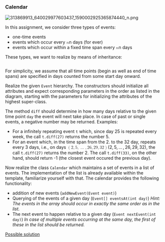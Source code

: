 <div _ngcontent-wbx-c194="" id="programming-exercise-instructions-content" class="guided-tour instructions__content__markdown markdown-preview"><h3 id="calendar">Calendar</h3>
<p><img alt="313869913_640029977603437_1590002925365874440_n.png" src="/api/files/markdown/Markdown_2022-11-09T17-59-22-088_9c2f9d0f.png"></p>
<p>In this assignment, we consider three types of events:</p>
<ul>
<li>one-time events</li>
<li>events which occur every <span><span class="katex"><span class="katex-mathml"><math><mrow><mi>n</mi></mrow>n</math></span><span aria-hidden="true" class="katex-html"><span class="base"><span style="height: 0.43056em; vertical-align: 0em;" class="strut"></span><span class="mord mathdefault">n</span></span></span></span></span> days (for ever)</li>
<li>events which occur within a fixed time span every <span><span class="katex"><span class="katex-mathml"><math><mrow><mi>n</mi></mrow>n</math></span><span aria-hidden="true" class="katex-html"><span class="base"><span style="height: 0.43056em; vertical-align: 0em;" class="strut"></span><span class="mord mathdefault">n</span></span></span></span></span> days</li>
</ul>
<p>These types, we want to realize by means of inheritance:</p>
<p><img alt="" src="https://syncandshare.lrz.de/dl/fiLY8657iVgo2Hdsjtgufmg8/calendar.png"></p>
<p>For simplicity, we assume that all time points (begin as well as end of time spans)
are specified in days counted from some start day onward.</p>
<p>Realize the given <code>Event</code> hierarchy. The constructors should initialize all attributes
and expect corresponding parameters in the order as listed in the diagram, starting with
the parameters for initializing the attributes of the highest super-class.</p>
<p>The method <code>diff</code> should determine in how many days relative to the given time point <code>day</code> the
event will next take place.
In case of past or single events, a negative number may be returned. Examples:</p>
<ul>
<li>For a infinitely repeating event <code>t</code> which, since day 25 is repeated every week,
the call <code>t.diff(27)</code> returns the number 5.</li>
<li>For an event which, in the time span from the 2. to the 32 day, repeats every 3 days,
i.e., on days <span><span class="katex"><span class="katex-mathml"><math><mrow><mo>(</mo><mn>2</mn><mo separator="true">,</mo><mn>5</mn><mo separator="true">,</mo><mo>…</mo><mo separator="true">,</mo><mn>26</mn><mo separator="true">,</mo><mn>29</mn><mo separator="true">,</mo><mn>32</mn><mo>)</mo></mrow>(2, 5, \ldots, 26, 29, 32)</math></span><span aria-hidden="true" class="katex-html"><span class="base"><span style="height: 1em; vertical-align: -0.25em;" class="strut"></span><span class="mopen">(</span><span class="mord">2</span><span class="mpunct">,</span><span style="margin-right: 0.166667em;" class="mspace"></span><span class="mord">5</span><span class="mpunct">,</span><span style="margin-right: 0.166667em;" class="mspace"></span><span class="minner">…</span><span style="margin-right: 0.166667em;" class="mspace"></span><span class="mpunct">,</span><span style="margin-right: 0.166667em;" class="mspace"></span><span class="mord">2</span><span class="mord">6</span><span class="mpunct">,</span><span style="margin-right: 0.166667em;" class="mspace"></span><span class="mord">2</span><span class="mord">9</span><span class="mpunct">,</span><span style="margin-right: 0.166667em;" class="mspace"></span><span class="mord">3</span><span class="mord">2</span><span class="mclose">)</span></span></span></span></span>, the call <code>t.diff(27)</code> returns the number 2.
The call <code>t.diff(33)</code>, on the other hand, should return -1 (the closest event occured the previous
day).</li>
</ul>
<p>Now realize the class <code>Calendar</code> which maintains a set of events in a list of events.
The implementation of the list is already available within the template, familiarize yourself
with that.
The calendar provides the following functionality:</p>
<ul>
<li>addition of new events (<code>addNewEvent(Event event)</code>)</li>
<li>Querying of the events of a given day (<code>Event[] eventsAt(int day)</code>)
<em>Hint: The events in the array should occur in exactly the same order as in the list.</em></li>
<li>The next event to happen relative to a given day (<code>Event nextEvent(int day)</code>)
<em>In case of multiple events occurring at the same day, the first of these in the list
should be returned.</em></li>
</ul>
<p><a rel="noopener noreferrer" href="https://bitbucket.ase.in.tum.de/scm/KIU20W7CAL/kiu20w7cal-solution.git">Possible solution</a></p></div>
